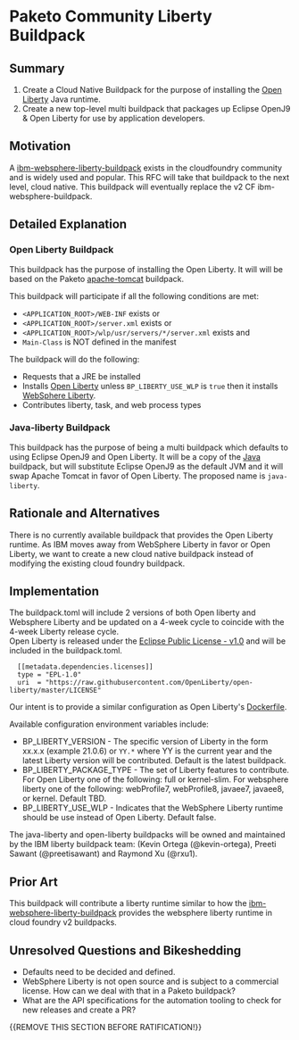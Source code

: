 # Paketo Community Liberty Buildpack

## Summary

1. Create a Cloud Native Buildpack for the purpose of installing the [Open Liberty](https://openliberty.io/) Java runtime. 
2. Create a new top-level multi buildpack that packages up Eclipse OpenJ9 & Open Liberty for use by application developers.

## Motivation

A [ibm-websphere-liberty-buildpack](https://github.com/cloudfoundry/ibm-websphere-liberty-buildpack) exists in the cloudfoundry community and is widely used and popular.  This RFC will
take that buildpack to the next level, cloud native.  This buildpack will eventually replace the v2 CF ibm-websphere-buildpack.   

## Detailed Explanation

### Open Liberty Buildpack

This buildpack has the purpose of installing the Open Liberty. It will will be based on the Paketo [apache-tomcat](https://github.com/paketo-buildpacks/apache-tomcat) buildpack. 

This buildpack will participate if all the following conditions are met:

- `<APPLICATION_ROOT>/WEB-INF` exists or
-  `<APPLICATION_ROOT>/server.xml` exists or
-  `<APPLICATION_ROOT>/wlp/usr/servers/*/server.xml` exists and
- `Main-Class` is NOT defined in the manifest

The buildpack will do the following:

- Requests that a JRE be installed
- Installs [Open Liberty](openliberty.io) unless `BP_LIBERTY_USE_WLP` is `true` then it installs [WebSphere Liberty](https://www.ibm.com/cloud/websphere-liberty).
- Contributes liberty, task, and web process types

### Java-liberty Buildpack

This buildpack has the purpose of being a multi buildpack which defaults to using Eclipse OpenJ9 and Open Liberty. It will be a copy of the [Java](https://github.com/paketo-buildpacks/java) buildpack, but will substitute Eclipse OpenJ9 as the default JVM and it will swap Apache Tomcat in favor of Open Liberty. The proposed name is `java-liberty`.

## Rationale and Alternatives

There is no currently available buildpack that provides the Open Liberty runtime.  As IBM moves away from WebSphere Liberty in favor or Open Liberty, we want to create a new cloud native buildpack 
instead of modifying the existing cloud foundry buildpack.  

## Implementation
The buildpack.toml will include 2 versions of both Open liberty and Websphere Liberty and be updated on a 4-week cycle to coincide with the 4-week Liberty release cycle.  
Open Liberty is released under the [Eclipse Public License - v1.0](https://raw.githubusercontent.com/OpenLiberty/open-liberty/master/LICENSE) and will be included in the buildpack.toml.
  
```
  [[metadata.dependencies.licenses]]
  type = "EPL-1.0"
  uri  = "https://raw.githubusercontent.com/OpenLiberty/open-liberty/master/LICENSE"
``` 
Our intent is to provide a similar configuration as Open Liberty's [Dockerfile](https://github.com/OpenLiberty/ci.docker/blob/master/releases/21.0.0.4/full/Dockerfile.ubuntu.adoptopenjdk11). 

Available configuration environment variables include:
* BP_LIBERTY_VERSION - The specific version of Liberty in the form xx.x.x (example 21.0.6) or `YY.*` where YY is the current year and the latest Liberty version will be contributed.  Default is the latest buildpack.  
* BP_LIBERTY_PACKAGE_TYPE - The set of Liberty features to contribute.   For Open Liberty one of the following: full or kernel-slim. For websphere liberty one of the following: webProfile7, webProfile8, javaee7, javaee8, or kernel.  Default TBD. 
* BP_LIBERTY_USE_WLP - Indicates that the WebSphere Liberty runtime should be use instead of Open Liberty.  Default false.  

The java-liberty and open-liberty buildpacks will be owned and maintained by the IBM liberty buildpack team: (Kevin Ortega (@kevin-ortega), Preeti Sawant (@preetisawant) and Raymond Xu (@rxu1). 

## Prior Art

This buildpack will contribute a liberty runtime similar to how the [ibm-websphere-liberty-buildpack](https://github.com/cloudfoundry/ibm-websphere-liberty-buildpack) provides the websphere 
liberty runtime in cloud foundry v2 buildpacks.  

## Unresolved Questions and Bikeshedding

* Defaults need to be decided and defined. 
* WebSphere Liberty is not open source and is subject to a commercial license.  How can we deal with that in a Paketo buildpack?
* What are the API specifications for the automation tooling to check for new releases and create a PR? 

{{REMOVE THIS SECTION BEFORE RATIFICATION!}}
